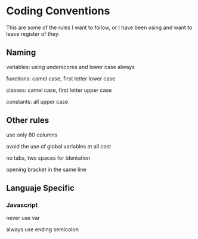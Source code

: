 # Coding Conventions

This are some of the rules I want to follow, or I have been using and want to leave register of they.

## Naming

variables: using underscores and lower case always

functions: camel case, first letter lower case

classes: camel case, first letter upper case

constants: all upper case

## Other rules

use only 80 columns

avoid the use of global variables at all cost

no tabs, two spaces for identation

opening bracket in the same line

## Languaje Specific

### Javascript

never use var

always use ending semicolon
